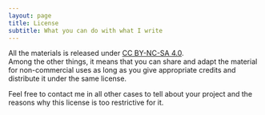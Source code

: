 ```yaml
---
layout: page
title: License
subtitle: What you can do with what I write
---
```


All the materials is released under
[CC BY-NC-SA 4.0](https://creativecommons.org/licenses/by-nc-sa/4.0/).<br/>
Among the other things, it means that you can share and adapt the material for
non-commercial uses as long as you give appropriate credits and distribute it
under the same license.

Feel free to contact me in all other cases to tell about your project and the 
reasons why this license is too restrictive for it.
